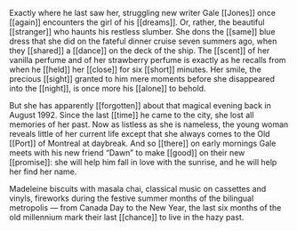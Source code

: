 Exactly where he last saw her, struggling new writer Gale [[Jones]] once [[again]] encounters the girl of his [[dreams]]. Or, rather, the beautiful [[stranger]] who haunts his restless slumber. She dons the [[same]] blue dress that she did on the fateful dinner cruise seven summers ago, when they [[shared]] a [[dance]] on the deck of the ship. The [[scent]] of her vanilla perfume and of her strawberry perfume is exactly as he recalls from when he [[held]] her [[close]] for six [[short]] minutes. Her smile, the precious [[sight]] granted to him mere moments before she disappeared into the [[night]], is once more his [[alone]] to behold.

But she has apparently [[forgotten]] about that magical evening back in August 1992. Since the last [[time]] he came to the city, she lost all memories of her past. Now as listless as she is nameless, the young woman reveals little of her current life except that she always comes to the Old [[Port]] of Montreal at daybreak. And so [[there]] on early mornings Gale meets with his new friend “Dawn” to make [[good]] on their new [[promise]]: she will help him fall in love with the sunrise, and he will help her find her name. 

Madeleine biscuits with masala chai, classical music on cassettes and vinyls, fireworks during the festive summer months of the bilingual metropolis — from Canada Day to the New Year, the last six months of the old millennium mark their last [[chance]] to live in the hazy past. 